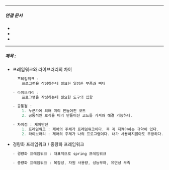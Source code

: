 

----
##### 연결 문서

- 
- 
- 
---

##### 제목 : 

- 프레임워크와 라이브러리의 차이
    
    ```java
    - 프레임워크 : 
    	프로그램을 작성하는데 필요한 일정한 부품과 뼈대
    
    - 라이브러리 : 
    	프로그램을 작성하는데 필요한 도구의 집함
    
    - 공통점 : 
    	1. 누군가에 의해 미리 만들어진 코드
    	2. 공통적인 로직을 미리 만들어진 코드를 가져와 해결 가능하다.
    
    - 차이점 : 제어반전
    	1. 프레임워크 : 제어의 주체가 프레임워크이다. 즉 꼭 지켜야하는 규약이 있다.
    	2. 라이브러리 : 제어의 주체가 나의 프로그램이다. 내가 사용하지않아도 무방하다.
    
    ```
    
- 경량화 프레임워크 / 중량화 프레임워크
    
    ```java
    - 경량화 프레임워크 : 대표적으로 spring 프레임워크
    
    - 중량화 프레임워크 : 복잡성, 자원 사용량, 성능부하, 유연성 부족
